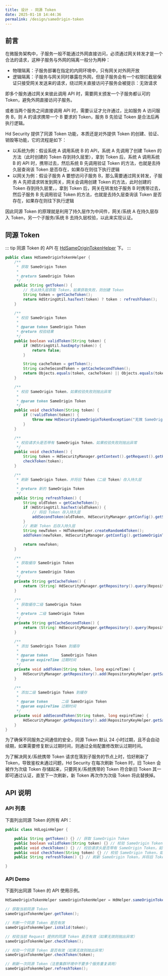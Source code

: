 ```yaml
---
title: 设计 - 同源 Token
date: 2025-01-18 14:44:36
permalink: /design/sameOrigin-token
---
```


## 前言

在微服务架构中，子服务一般不能通过外网直接访问，必须通过网关转发才是一个合法的请求，这种子服务与外网的隔离一般分为两种：

- 物理隔离：子服务部署在指定的内网环境中，只有网关对外网开放
- 逻辑隔离：子服务与网关同时暴露在外网，但是子服务会有一个权限拦截层保证只接受网关发送来的请求，绕过网关直接访问子服务会被提示：无效请求

即多个服务通过网关来彼此调用 API 时，需要网关颁发一个子服务都认可的 Token，避免外网直接访问子服务。

或者当两个服务之间直接调用 API 时，需要认证才允许通过，比如服务 A 访问服务 B，则 A 的请求携带一个 B 要求的 Token，服务 B 先验证 Token 是合法后再执行逻辑。

Hd Security 提供了同源 Token 功能，本质还是对外提供 Token 的创建、验证、销毁等功能，它的流程是如下：

- 以系统为例：假设系统 A 调用系统 B 的 API，系统 A 先调用了创建 Token 的方法（此时创建的 Token 存到持久层里），拿到 Token 后，系统 A 调用系统 B 的 API 时，携带过去，然后系统 B 先调用验证 Token 的方法，也就是去持久层查询该 Token 是否存在，如果存在则往下执行逻辑
- 以网关为例：假设子服务 A 要想访问子服务 B，那么需要通过网关转发，子服务 A 先把请求转发到网关，网关会调用创建 Token 的方法，此时创建的 Token 存到持久层里，，拿到 Token 后，网关在转发给子服务 B 时携带过去，然后子服务 B 先调用验证 Token 的方法，也就是去持久层查询该 Token 是否存在，如果存在则往下执行逻辑

因此同源 Token 的原理就是利用了持久层作为中间件，网关/系统 A 在持久层存入 Token，另一个子服务/系统 B 去持久层校验，以此来实现认证。

## 同源 Token

::: tip
同源 Token 的 API 在 [HdSameOriginTokenHelper](https://github.com/Kele-Bingtang/hd-security/tree/master/hd-security-core/src/main/java/cn/youngkbt/hdsecurity/hd/HdSameOriginTokenHelper.java) 下。
:::

```java
public class HdSameOriginTokenHelper {
    /**
     * 获取 SameOrigin Token
     *
     * @return SameOrigin Token
     */
    public String getToken() {
        // 先从持久层获取 Token，如果获取失败，则创建 Token
        String token = getCacheToken();
        return HdStringUtil.hasText(token) ? token : refreshToken();
    }

    /**
     * 校验 SameOrigin Token
     *
     * @param token SameOrigin Token
     * @return 校验结果
     */
    public boolean validToken(String token) {
        if (HdStringUtil.hasEmpty(token)) {
            return false;
        }

        String cacheToken = getToken();
        String cacheSecondToken = getCacheSecondToken();
        return Objects.equals(token, cacheToken) || Objects.equals(token, cacheSecondToken);
    }

    /**
     * 校验 SameOrigin Token，如果校验失败则抛出异常
     *
     * @param token SameOrigin Token
     */
    public void checkToken(String token) {
        if (!validToken(token)) {
            throw new HdSecuritySameOriginTokenException("无效 SameOrigin Token：" + Optional.ofNullable(token).orElse("")).setCode(HdSecurityErrorCode.SAME_ORIGIN_TOKEN_INVALID);
        }
    }

    /**
     * 校验请求头是否带有 SameOrigin Token，如果校验失败则抛出异常
     */
    public void checkToken() {
        String token = HdSecurityManager.getContext().getRequest().getHeader(DefaultConstant.SAME_ORIGIN_TOKEN_TAG);
        checkToken(token);
    }

    /**
     * 刷新 SameOrigin Token，并将旧 Token（二级 Token）存入持久层
     *
     * @return 新的 SameOrigin Token
     */
    public String refreshToken() {
        String oldToken = getCacheToken();
        if (HdStringUtil.hasText(oldToken)) {
            // 将旧 Token 存入持久层
            addSecondToken(oldToken, HdSecurityManager.getConfig().getSameOriginTokenExpireTime());
        }
        // 刷新 Token 后存入持久层
        String newToken = HdTokenHelper.createRandom64Token();
        addToken(newToken, HdSecurityManager.getConfig().getSameOriginTokenExpireTime());

        return newToken;
    }

    /**
     * 获取缓存 SameOrigin Token
     *
     * @return SameOrigin Token
     */
    private String getCacheToken() {
        return (String) HdSecurityManager.getRepository().query(RepositoryKeyHelper.getSameOriginTokenKey());
    }

    /**
     * 获取缓存二级 SameOrigin Token
     *
     * @return 二级 SameOrigin Token
     */
    private String getCacheSecondToken() {
        return (String) HdSecurityManager.getRepository().query(RepositoryKeyHelper.getSameOriginSecondTokenKey());
    }

    /**
     * 添加 SameOrigin Token 到缓存
     *
     * @param token      SameOrigin Token
     * @param expireTime 过期时间
     */
    private void addToken(String token, long expireTime) {
        HdSecurityManager.getRepository().add(RepositoryKeyHelper.getSameOriginTokenKey(), token, expireTime);
    }

    /**
     * 添加二级 SameOrigin Token 到缓存
     *
     * @param token      二级 SameOrigin Token
     * @param expireTime 过期时间
     */
    private void addSecondToken(String token, long expireTime) {
        HdSecurityManager.getRepository().add(RepositoryKeyHelper.getSameOriginSecondTokenKey(), token, expireTime);
    }
}
```

为了确保不同服务之间通信的安全，同源 Token 默认 24 小时过期，且不会自动续期，如果需要修复默认过期时间，则通过全局配置修改默认过期时间。

为了解决网关/系统携带 Token 请求在落到子服务的节点上时，恰好刷新了 Token，导致鉴权未通过问题，Hd Security 在每次刷新 Token 时，旧 Token 会被作为次级 Token 存储起来，只要网关/系统携带的 Token 符合新旧 Token 其一即可通过认证，直至下一次刷新，新 Token 再次作为次级 Token 将此替换掉。

## API 说明

### API 列表

下面列出同源 Token 的所有 API：

```java
public class HdLoginHelper {

    public String getToken() {} // 获取 SameOrigin Token
    public boolean validToken(String token) {} // 校验 SameOrigin Token
    public void checkToken() {} // 校验请求头是否带有 SameOrigin Token，如果校验失败则抛出异常
    public void checkToken(String token) {} // 校验 SameOrigin Token，如果校验失败则抛出异常
    public String refreshToken() {} // 刷新 SameOrigin Token，并将旧 Token（二级 Token）存入持久层

}
```

### API Demo

下面列出同源 Token 的 API 使用示例。

```java
HdSameOriginTokenHelper sameOriginTokenHelper = HdHelper.sameOriginTokenHelper();

// 获取当前同源 Token
sameOriginTokenHelper.getToken();

// 判断一个同源 Token 是否有效
sameOriginTokenHelper.isValid(token);

// 校验当前 Request 提供的同源 Token 是否有效（如果无效则抛出异常）
sameOriginTokenHelper.checkToken();

// 校验一个同源 Token 是否有效（如果无效则抛出异常）
sameOriginTokenHelper.checkToken(token);

// 刷新一次同源 Token（注意集群环境中不要多个服务重复调用）
sameOriginTokenHelper.refreshToken();
```
